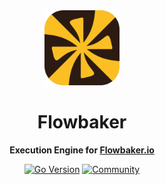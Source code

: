 <div align="center">
  <img src="assets/logo.svg" alt="Flowbaker Logo" width="120" height="120">
  
  # Flowbaker

  **Execution Engine for [Flowbaker.io](https://flowbaker.io)**

  [![Go Version](https://img.shields.io/badge/go-1.25.0-blue.svg?style=flat-square)](https://golang.org/)
  [![Community](https://img.shields.io/discord/1369035097394647162?style=flat-square&label=discord)](https://discord.gg/flowbaker)

</div>
